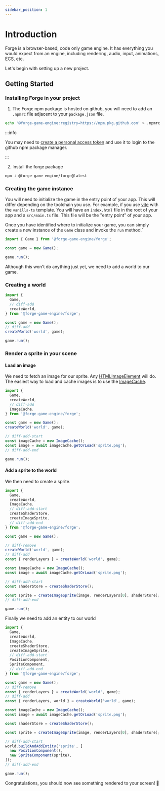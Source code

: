 ```yaml
---
sidebar_position: 1
---
```


# Introduction

Forge is a browser-based, code only game engine. It has everything you would expect from an engine, including rendering, audio, input, animations, ECS, etc.

Let's begin with setting up a new project.

## Getting Started

### Installing Forge in your project

1. The Forge npm package is hosted on github, you will need to add an `.npmrc` file adjacent to your `package.json` file.

```bash title="shell"
echo '@forge-game-engine:registry=https://npm.pkg.github.com' > .npmrc
```

:::info

You may need to [create a personal access token](https://github.com/settings/tokens) and use it to login to the github npm package manager.

:::

2. Install the forge package

```bash title="shell"
npm i @forge-game-engine/forge@latest
```

### Creating the game instance

You will need to initialize the game in the entry point of your app.
This will differ depending on the toolchain you use. For example, if you use [vite](https://vite.dev/guide/) with the `vanilla-ts` template. You will have an `index.html` file in the root of your app and a `src/main.ts` file. This file will be the "entry point" of your app.

Once you have identified where to initialize your game, you can simply create a new instance of the `Game` class and invoke the `run` method.`

```ts
import { Game } from '@forge-game-engine/forge';

const game = new Game();

game.run();
```

Although this won't do anything just yet, we need to add a world to our game.

### Creating a world

```ts
import {
  Game,
  // diff-add
  createWorld,
} from '@forge-game-engine/forge';

const game = new Game();
// diff-add
createWorld('world', game);

game.run();
```

### Render a sprite in your scene

#### Load an image

We need to fetch an image for our sprite. Any [HTMLImageElement](https://developer.mozilla.org/en-US/docs/Web/API/HTMLImageElement) will do.
The easiest way to load and cache images is to use the [ImageCache](./api/classes/ImageCache.md).

```ts
import {
  Game,
  createWorld,
  // diff-add
  ImageCache,
} from '@forge-game-engine/forge';

const game = new Game();
createWorld('world', game);

// diff-add-start
const imageCache = new ImageCache();
const image = await imageCache.getOrLoad('sprite.png');
// diff-add-end

game.run();
```

#### Add a sprite to the world

We then need to create a sprite.

```ts
import {
  Game,
  createWorld,
  ImageCache,
  // diff-add-start
  createShaderStore,
  createImageSprite,
  // diff-add-end
} from '@forge-game-engine/forge';

const game = new Game();

// diff-remove
createWorld('world', game);
// diff-add
const { renderLayers } = createWorld('world', game);

const imageCache = new ImageCache();
const image = await imageCache.getOrLoad('sprite.png');

// diff-add-start
const shaderStore = createShaderStore();

const sprite = createImageSprite(image, renderLayers[0], shaderStore);
// diff-add-end

game.run();
```

Finally we need to add an entity to our world

```ts
import {
  Game,
  createWorld,
  ImageCache,
  createShaderStore,
  createImageSprite,
  // diff-add-start
  PositionComponent,
  SpriteComponent,
  // diff-add-end
} from '@forge-game-engine/forge';

const game = new Game();
// diff-remove
const { renderLayers } = createWorld('world', game);
// diff-add
const { renderLayers, world } = createWorld('world', game);

const imageCache = new ImageCache();
const image = await imageCache.getOrLoad('sprite.png');

const shaderStore = createShaderStore();

const sprite = createImageSprite(image, renderLayers[0], shaderStore);

// diff-add-start
world.buildAndAddEntity('sprite', [
  new PositionComponent(),
  new SpriteComponent(sprite),
]);
// diff-add-end

game.run();
```

Congratulations, you should now see something rendered to your screen! 🎉
